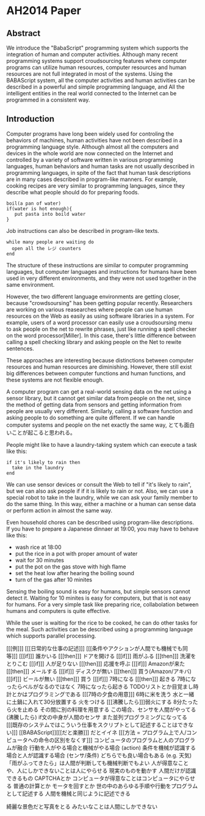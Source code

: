 # AH2014 Paper

## Abstract

We introduce the "BabaScript" programming system which supports
the integration of human and computer activities.
Although many recent programming systems support croudsourcing features
where computer programs can utilize human resources,
computer resources and human resources are not full integrated in
most of the systems.
Using the BABAScript system, all the computer activities and
human activities can be described in a powerful and simple
programming language, and
All the intelligent entities in the real world connected to the Internet
can be programmed in a consistent way.

<!--
人間をシステムの一部として扱える[[クラウドソーシング]]シス テムが最近流行している
 しかし人間をセンサとして利用できないなど、完全に対等になっていない
 人間と機械を完全に同等に扱えるスクリプト言語[[BABAScript]]を提案する
 [[BABAScript]]でいろんな面白いことが可能になる
 -->
 
## Introduction

Computer programs have long been widely used for
controling the behaviors of machines,
human activities have not been described in a
programming language style.
Although almost all the computers and devices in the whole world
are now connected on the Internet and
controlled by a variety of software written in
various programming languages,
human behaviors and human tasks are not usually
described in programming languages, in spite of the fact that
human task descriptions are in many cases described in
program-like manners.
For example, cooking recipes are very similar
to programming languages, since they describe
what people should do for preparing foods.

	boil(a pan of water)
	if(water is hot enough){
	   put pasta into boild water
	}
	
Job instructions can also be described in
program-like texts.

	while many people are waiting do
	  open all the レジ counters
	end

The structure of these instructions are
similar to computer programming languages, but
computer languages and instructions for humans have been
used in very different environments, and they were
not used together in the same environment.

However, the two different language environments
are getting closer, because "crowdsoursing" has been
getting popular recently.
Researchers are working on various reasearches where
people can use human resources on the Web
as easily as using software libraries in a system.
For example,
users of a word processor can easily use a croudsoursing
menu to ask people on the net to rewrite phrases,
just like
running a spell checker on the word processor[Miller].
In this case, there's little difference between
calling a spell checking library and asking people on the
Net to rewite sentences.

These approaches are interesting because
distinctions between
computer resources and human resources are diminishing.
However, there still exist big differences between
computer functions and human functions, and
these systems are not flexible enough.
<!-- 対等でない -->
A computer program can get a real-world sensing data on the net
using a sensor library,
but it cannot get similar data from people on the net,
since the method of getting data from sensors and
getting information from people are usually very different.
Similarly,
calling a software function and
asking people to do something are quite different.
If we can handle computer systems and people on the net
exactly the same way,
とても面白いことが起こると思われる。

People might like to have a laundry-taking system which can
execute a task like this:

    if it's likely to rain then
      take in the laundry
    end

We can use sensor devices or consult the Web to tell if
"it's likely to rain",
but we can also ask people if if it is likely to rain or not.
Also, we can use a special robot to take in the laundry,
while we can ask your family member to do the same thing.
In this way, 
either a machine or a human can sense data or perform action
in almost the same way.

Even household chores can be described using
program-like descriptions.
If you have to prepare a Japanese dinnaer at 19:00, 
you may have to behave like this:

- wash rice at 18:00
- put the rice in a pot with proper amount of water
- wait for 30 minutes
- put the pot on the gas stove with high flame
- set the heat low after hearing the boiling sound
- turn of the gas after 10 minites

Sensing the boiling sound is easy for humans, but simple sensors
cannot detect it.
Waiting for 10 minites is easy for computers, but that is
not easy for humans.
For a very simple task like preparing rice,
collabolation between humans and computers is quite effective.
<!-- センシングは人間がやる -->

While the user is waiting for the rice to be cooked,
he can do other tasks for the meal.
Such activities can be described using a programming language
which supports parallel processing.



<!--
  しかしこれらはまだ限定的であり、できないことも多い
   [[[ユーザと機械が対等でない]]]
	ユーザからの 要求に応じて 機械が 動く
	機械からの 要求に応じて 人間が 行動する
   ある時刻にベルをならす(=機械を動)ことはできるが人間を起こす(=人間を行動)ことはできない
   人間のセンサを条件にすることができない
	すごく主観的なものをプログラミングに記述できない
	if 綺麗な景色を見たら then とか
  人間のセンシング行動やアクションも含めて完全に融合したプログラミング環境があれば面白い!
  -->
  
 [[[例]]]
  [[[日常的な仕事の記述]]]
   [[[条件やアクションが人間でも機械でも同等]]]
   [[[if]]] 誰かいる [[[then]]] ドアを開ける
   [[[if]]] 雨がふる [[[then]]] 洗濯をとりこむ
   [[[if]]] 人が足りない [[[then]]] 応援を呼ぶ
   [[[if]]] Amazonが来た [[[then]]] メールする
   [[[if]]] ディスクが無い [[[then]]] 買う(Amazon/アキバ)
   [[[if]]] ビールが無い [[[then]]] 買う
   [[[if]]] 7時になる [[[then]]] 起きる
   7時になったらベルがなるのではなく 7時になったら起きる
   TODOリストとか目覚まし時計とかはプログラミングである
  [[[7時の夕食の用意]]]
   6時に米を洗う
   水と一緒に土鍋に入れて30分放置する
   火をつける
   [[[沸騰したら]]]弱火にする
   8分たったら火を止める
   その間に別の料理を用意する
   この場合、センサを人間がやってる (沸騰したら)
	if文の中身が人間のセンサ
   また並列プログラミングになってる
  [[[既存のシステムではこういう仕事をスクリプトとして記述することはできない]]]
  [[BABAScript]][[[だと楽勝]]]
   だとイイネ
 [[[方法 = プログラム上で人/コンピュータへの命令の区別をなくす]]]
  コンピュータのプログラムと人のプログラムが融合
   行動を人がやる場合と機械がやる場合 (action)
   条件を機械が認識する場合と人が認識する場合 (センサ/条件)
   どちらでも良い場合もある (e.g. 天気)
	「雨がふってきたら」は人間が判断しても機械判断でもよい
  人が得意なことや、人にしかできないことは人にやらせる
   現実のものを動かす
   人間だけが認識できるもの
	CAPTCHAとか
  コンピュータが得意なことはコンピュータにやらせる
   普通の計算とか
   モータを回すとか
  世の中のあらゆる手順や行動をプログラムとして記述する
  人間を機械と同じように記述できる
  
  綺麗な景色だと写真をとる
   みたいなことは人間にしかできない
  
  